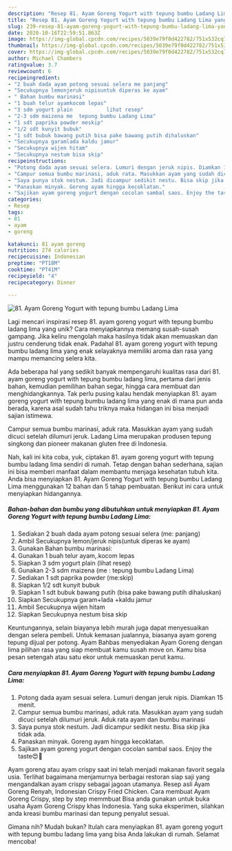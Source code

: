 ```yaml
---
description: "Resep 81. Ayam Goreng Yogurt with tepung bumbu Ladang Lima yang Bikin Ngiler"
title: "Resep 81. Ayam Goreng Yogurt with tepung bumbu Ladang Lima yang Bikin Ngiler"
slug: 239-resep-81-ayam-goreng-yogurt-with-tepung-bumbu-ladang-lima-yang-bikin-ngiler
date: 2020-10-16T22:59:51.863Z
image: https://img-global.cpcdn.com/recipes/5039e79f0d422782/751x532cq70/81-ayam-goreng-yogurt-with-tepung-bumbu-ladang-lima-foto-resep-utama.jpg
thumbnail: https://img-global.cpcdn.com/recipes/5039e79f0d422782/751x532cq70/81-ayam-goreng-yogurt-with-tepung-bumbu-ladang-lima-foto-resep-utama.jpg
cover: https://img-global.cpcdn.com/recipes/5039e79f0d422782/751x532cq70/81-ayam-goreng-yogurt-with-tepung-bumbu-ladang-lima-foto-resep-utama.jpg
author: Michael Chambers
ratingvalue: 3.7
reviewcount: 6
recipeingredient:
- "2 buah dada ayam potong sesuai selera me panjang"
- "Secukupnya lemonjeruk nipisuntuk diperas ke ayam"
- " Bahan bumbu marinasi"
- "1 buah telur ayamkocom lepas"
- "3 sdm yogurt plain           lihat resep"
- "2-3 sdm maizena me  tepung bumbu Ladang Lima"
- "1 sdt paprika powder meskip"
- "1/2 sdt kunyit bubuk"
- "1 sdt bubuk bawang putih bisa pake bawang putih dihaluskan"
- "Secukupnya garamlada kaldu jamur"
- "Secukupnya wijen hitam"
- "Secukupnya nestum bisa skip"
recipeinstructions:
- "Potong dada ayam sesuai selera. Lumuri dengan jeruk nipis. Diamkan 15 menit."
- "Campur semua bumbu marinasi, aduk rata. Masukkan ayam yang sudah dicuci setelah dilumuri jeruk. Aduk rata ayam dan bumbu marinasi"
- "Saya punya stok nestum. Jadi dicampur sedikit nestu. Bisa skip jika tidak ada."
- "Panaskan minyak. Goreng ayam hingga kecoklatan."
- "Sajikan ayam goreng yogurt dengan cocolan sambal saos. Enjoy the taste😍🥰"
categories:
- Resep
tags:
- 81
- ayam
- goreng

katakunci: 81 ayam goreng 
nutrition: 274 calories
recipecuisine: Indonesian
preptime: "PT18M"
cooktime: "PT41M"
recipeyield: "4"
recipecategory: Dinner

---
```



![81. Ayam Goreng Yogurt with tepung bumbu Ladang Lima](https://img-global.cpcdn.com/recipes/5039e79f0d422782/751x532cq70/81-ayam-goreng-yogurt-with-tepung-bumbu-ladang-lima-foto-resep-utama.jpg)

Lagi mencari inspirasi resep 81. ayam goreng yogurt with tepung bumbu ladang lima yang unik? Cara menyiapkannya memang susah-susah gampang. Jika keliru mengolah maka hasilnya tidak akan memuaskan dan justru cenderung tidak enak. Padahal 81. ayam goreng yogurt with tepung bumbu ladang lima yang enak selayaknya memiliki aroma dan rasa yang mampu memancing selera kita.

Ada beberapa hal yang sedikit banyak mempengaruhi kualitas rasa dari 81. ayam goreng yogurt with tepung bumbu ladang lima, pertama dari jenis bahan, kemudian pemilihan bahan segar, hingga cara membuat dan menghidangkannya. Tak perlu pusing kalau hendak menyiapkan 81. ayam goreng yogurt with tepung bumbu ladang lima yang enak di mana pun anda berada, karena asal sudah tahu triknya maka hidangan ini bisa menjadi sajian istimewa.

Campur semua bumbu marinasi, aduk rata. Masukkan ayam yang sudah dicuci setelah dilumuri jeruk. Ladang Lima merupakan produsen tepung singkong dan pioneer makanan gluten free di Indonesia.


Nah, kali ini kita coba, yuk, ciptakan 81. ayam goreng yogurt with tepung bumbu ladang lima sendiri di rumah. Tetap dengan bahan sederhana, sajian ini bisa memberi manfaat dalam membantu menjaga kesehatan tubuh kita. Anda bisa menyiapkan 81. Ayam Goreng Yogurt with tepung bumbu Ladang Lima menggunakan 12 bahan dan 5 tahap pembuatan. Berikut ini cara untuk menyiapkan hidangannya.

<!--inarticleads1-->

##### Bahan-bahan dan bumbu yang dibutuhkan untuk menyiapkan 81. Ayam Goreng Yogurt with tepung bumbu Ladang Lima:

1. Sediakan 2 buah dada ayam potong sesuai selera (me: panjang)
1. Ambil Secukupnya lemon/jeruk nipis(untuk diperas ke ayam)
1. Gunakan  Bahan bumbu marinasi:
1. Gunakan 1 buah telur ayam,.kocom lepas
1. Siapkan 3 sdm yogurt plain           (lihat resep)
1. Gunakan 2-3 sdm maizena (me : tepung bumbu Ladang Lima)
1. Sediakan 1 sdt paprika powder (me:skip)
1. Siapkan 1/2 sdt kunyit bubuk
1. Siapkan 1 sdt bubuk bawang putih (bisa pake bawang putih dihaluskan)
1. Siapkan Secukupnya garam+lada +kaldu jamur
1. Ambil Secukupnya wijen hitam
1. Siapkan Secukupnya nestum bisa skip


Keuntungannya, selain biayanya lebih murah juga dapat menyesuaikan dengan selera pembeli. Untuk kemasan jualannya, biasanya ayam goreng tepung dijual per potong. Ayam Bahbas menyediakan Ayam Goreng dengan lima pilihan rasa yang siap membuat kamu susah move on. Kamu bisa pesan setengah atau satu ekor untuk memuaskan perut kamu. 

<!--inarticleads2-->

##### Cara menyiapkan 81. Ayam Goreng Yogurt with tepung bumbu Ladang Lima:

1. Potong dada ayam sesuai selera. Lumuri dengan jeruk nipis. Diamkan 15 menit.
1. Campur semua bumbu marinasi, aduk rata. Masukkan ayam yang sudah dicuci setelah dilumuri jeruk. Aduk rata ayam dan bumbu marinasi
1. Saya punya stok nestum. Jadi dicampur sedikit nestu. Bisa skip jika tidak ada.
1. Panaskan minyak. Goreng ayam hingga kecoklatan.
1. Sajikan ayam goreng yogurt dengan cocolan sambal saos. Enjoy the taste😍🥰


Ayam goreng atau ayam crispy saat ini telah menjadi makanan favorit segala usia. Terlihat bagaimana menjamurnya berbagai restoran siap saji yang mengandalkan ayam crispy sebagai jagoan utamanya. Resep asli Ayam Goreng Renyah, Indonesian Crispy Fried Chicken. Cara membuat Ayam Goreng Crispy, step by step memmbuat Bisa anda gunakan untuk buka usaha Ayam Goreng Crispy khas Indonesia. Yang suka eksperimen, silahkan anda kreasi bumbu marinasi dan tepung penyalut sesuai. 

Gimana nih? Mudah bukan? Itulah cara menyiapkan 81. ayam goreng yogurt with tepung bumbu ladang lima yang bisa Anda lakukan di rumah. Selamat mencoba!

